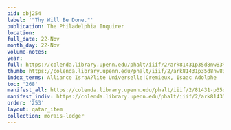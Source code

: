 ```yaml
---
pid: obj254
label: '"Thy Will Be Done."'
publication: The Philadelphia Inquirer
location:
full_date: 22-Nov
month_day: 22-Nov
volume-notes:
year:
full: https://colenda.library.upenn.edu/phalt/iiif/2/ark81431p35d8nw83%2FSHA256E-s7028626--493dc374506cba0a304f6b226ff260499987e7e051ff2ce28cbc5d0ea93a4ef0.jpeg/full/3500,/0/default.jpg
thumb: https://colenda.library.upenn.edu/phalt/iiif/2/ark81431p35d8nw83%2FSHA256E-s7028626--493dc374506cba0a304f6b226ff260499987e7e051ff2ce28cbc5d0ea93a4ef0.jpeg/full/!200,200/0/default.jpg
index_terms: Alliance IsraA?lite Universelle|Cremieux, Isaac Adolphe
toc: '268'
manifest_all: https://colenda.library.upenn.edu/phalt/iiif/2/81431-p35d8nw83/manifest
manifest_indiv: https://colenda.library.upenn.edu/phalt/iiif/2/ark81431p35d8nw83%2FSHA256E-s7028626--493dc374506cba0a304f6b226ff260499987e7e051ff2ce28cbc5d0ea93a4ef0.jpeg
order: '253'
layout: qatar_item
collection: morais-ledger
---
```

